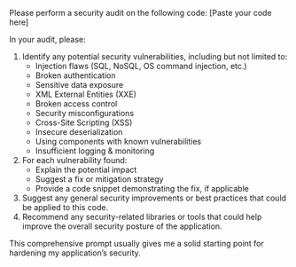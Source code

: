 Please perform a security audit on the following code:
[Paste your code here]

In your audit, please:
1. Identify any potential security vulnerabilities, including but not limited to:
   - Injection flaws (SQL, NoSQL, OS command injection, etc.)
   - Broken authentication
   - Sensitive data exposure
   - XML External Entities (XXE)
   - Broken access control
   - Security misconfigurations
   - Cross-Site Scripting (XSS)
   - Insecure deserialization
   - Using components with known vulnerabilities
   - Insufficient logging & monitoring
2. For each vulnerability found:
   - Explain the potential impact
   - Suggest a fix or mitigation strategy
   - Provide a code snippet demonstrating the fix, if applicable
3. Suggest any general security improvements or best practices that could be applied to this code.
4. Recommend any security-related libraries or tools that could help improve the overall security posture of the application.

This comprehensive prompt usually gives me a solid starting point for hardening my application’s security.